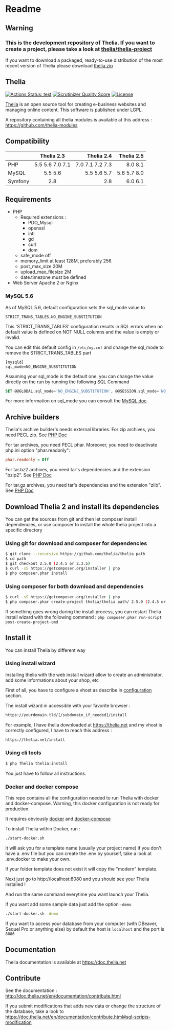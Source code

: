 Readme
======

## Warning
### This is the development repository of Thelia. If you want to create a project, please take a look at [thelia/thelia-project](https://github.com/thelia/thelia-project)

If you want to download a packaged, ready-to-use distribution of the most recent version of Thelia please download [thelia.zip](https://thelia.net/download/thelia.zip)

Thelia
------
[![Actions Status: test](https://github.com/thelia/thelia/workflows/test/badge.svg?branch=main)](https://github.com/thelia/thelia/actions?query=workflow%3A"test")
[![Scrutinizer Quality Score](https://scrutinizer-ci.com/g/thelia/thelia/badges/quality-score.png?s=61e3e04a69bffd71c29b08e5392080317a546716)](https://scrutinizer-ci.com/g/thelia/thelia/)
[![License](https://poser.pugx.org/thelia/thelia/license.png)](https://packagist.org/packages/thelia/thelia)

[Thelia](https://thelia.net/) is an open source tool for creating e-business websites and managing online content. This software is published under LGPL.

A repository containing all thelia modules is available at this address : https://github.com/thelia-modules

Compatibility
------------

|         |   Thelia 2.3    |      Thelia 2.4 |  Thelia 2.5 |
|---------|:---------------:|----------------:|------------:|
| PHP     | 5.5 5.6 7.0 7.1 | 7.0 7.1 7.2 7.3 |     8.0 8.1 |
| MySQL   |     5.5 5.6     |     5.5 5.6 5.7 | 5.6 5.7 8.0 |
| Symfony |       2.8       |             2.8 |     6.0 6.1 |

Requirements
------------

* PHP
    * Required extensions :
        * PDO_Mysql
        * openssl
        * intl
        * gd
        * curl
        * dom
    * safe_mode off
    * memory_limit at least 128M, preferably 256.
    * post\_max\_size 20M
    * upload\_max\_filesize 2M
    * date.timezone must be defined
* Web Server Apache 2 or Nginx


### MySQL 5.6

As of MySQL 5.6, default configuration sets the sql_mode value to

```
STRICT_TRANS_TABLES,NO_ENGINE_SUBSTITUTION
```

This 'STRICT_TRANS_TABLES' configuration results in SQL errors when no default value is defined on NOT NULL columns and the value is empty or invalid.

You can edit this default config in ` /etc/my.cnf ` and change the sql_mode to remove the STRICT_TRANS_TABLES part

```
[mysqld]
sql_mode=NO_ENGINE_SUBSTITUTION
```

Assuming your sql_mode is the default one, you can change the value directly on the run by running the following SQL Command

```sql
SET @@GLOBAL.sql_mode='NO_ENGINE_SUBSTITUTION', @@SESSION.sql_mode='NO_ENGINE_SUBSTITUTION'
```

For more information on sql_mode you can consult the [MySQL doc](https://dev.mysql.com/doc/refman/5.0/fr/server-sql-mode.html "sql Mode")

## Archive builders
Thelia's archive builder's needs external libraries.
For zip archives, you need PECL zip. See [PHP Doc](https://php.net/manual/en/zip.installation.php)

For tar archives, you need PECL phar. Moreover, you need to deactivate php.ini option "phar.readonly":
```ini
phar.readonly = Off
```

For tar.bz2 archives, you need tar's dependencies and the extension "bzip2". See [PHP Doc](https://php.net/manual/fr/book.bzip2.php)

For tar.gz archives, you need tar's dependencies and the extension "zlib". See [PHP Doc](https://fr2.php.net/manual/fr/book.zlib.php)

## Download Thelia 2 and install its dependencies

You can get the sources from git and then let composer install dependencies, or use composer to install the whole thelia project into a specific directory

### Using git for download and composer for dependencies

``` bash
$ git clone --recursive https://github.com/thelia/thelia path
$ cd path
$ git checkout 2.5.0 (2.4.5 or 2.3.5)
$ curl -sS https://getcomposer.org/installer | php
$ php composer.phar install
```

### Using composer for both download and dependencies

``` bash
$ curl -sS https://getcomposer.org/installer | php
$ php composer.phar create-project thelia/thelia path/ 2.5.0 (2.4.5 or 2.3.5)
```

If something goes wrong during the install process, you can restart Thelia install wizard with
the following command : `php composer.phar run-script post-create-project-cmd`

## Install it

You can install Thelia by different way

### Using install wizard

Installing thelia with the web install wizard allow to create an administrator, add some informations about your shop, etc

First of all, you have to configure a vhost as describe in [configuration](https://doc.thelia.net/en/documentation/configuration.html) section.

The install wizard in accessible with your favorite browser :

``` bash
https://yourdomain.tld/[/subdomain_if_needed]/install
```

For example, I have thelia downloaded at https://thelia.net and my vhost is correctly configured, I have to reach this address :

``` bash
https://thelia.net/install
```

### Using cli tools

``` bash
$ php Thelia thelia:install
```

You just have to follow all instructions.

### Docker and docker compose

This repo contains all the configuration needed to run Thelia with docker and docker-compose.
Warning, this docker configuration is not ready for production.

It requires obviously [docker](https://docker.com/) and [docker-compose](https://docs.docker.com/compose/)

To install Thelia within Docker, run :

``` bash
./start-docker.sh
```

It will ask you for a template name (usually your project name) if you don't have a .env file but you can create the .env by yourself, take a look at .env.docker to make your own.

If your folder template does not exist it will copy the "modern" template.

Next just go to http://localhost:8080 and you should see your Thelia installed !

And run the same command everytime you want launch your Thelia.

If you want add some sample data just add the option `-demo`
``` bash
./start-docker.sh -demo
```

If you want to access your database from your computer (with DBeaver, Sequel Pro or anything else) by default the host is `localhost` and the port is `8086`

Documentation
-------------

Thelia documentation is available at https://doc.thelia.net


Contribute
----------

See the documentation : http://doc.thelia.net/en/documentation/contribute.html


If you submit modifications that adds new data or change the structure of the database, take a look to https://doc.thelia.net/en/documentation/contribute.html#sql-scripts-modification
